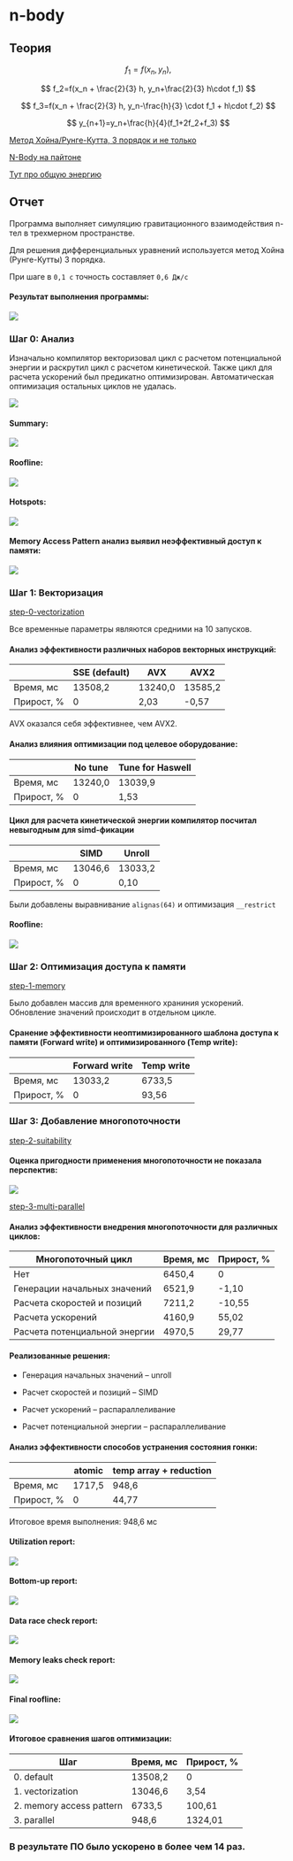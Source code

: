 # n-body

## Теория

$$
f_1=f(x_n,y_n),
$$

$$
f_2=f(x_n + \frac{2}{3} h, y_n+\frac{2}{3} h\cdot f_1)
$$

$$
f_3=f(x_n + \frac{2}{3} h, y_n-\frac{h}{3} \cdot f_1 + h\cdot f_2)
$$

$$
y_{n+1}=y_n+\frac{h}{4}(f_1+2f_2+f_3)
$$

[Метод Хойна/Рунге-Кутта, 3 порядок и не только](https://old.mipt.ru/upload/medialibrary/87d/rk.pdf)

[N-Body на пайтоне](https://prappleizer.github.io/Tutorials/RK4/RK4_Tutorial.html)

[Тут про общую энергию](https://www.math.arizona.edu/~dwang/485home-10/N-body.pdf)

## Отчет

Программа выполняет симуляцию гравитационного взаимодействия n-тел в трехмерном пространстве.

Для решения дифференциальных уравнений используется метод Хойна (Рунге-Кутты) 3 порядка.

При шаге в ```0,1 с``` точность составляет ```0,6 Дж/с```

#### Результат выполнения программы:

![](img/program.png)

### Шаг 0: Анализ

Изначально компилятор векторизовал цикл с расчетом потенциальной энергии и раскрутил цикл с расчетом кинетической. Также цикл для расчета ускорений был предикатно оптимизирован. Автоматическая оптимизация остальных циклов не удалась.

![](img/default_opt_report.png)

#### Summary:

![](img/default_summary.png)

#### Roofline:

![](img/default_roofline.png)

#### Hotspots:

![](img/default_hotspots.png)

#### Memory Access Pattern анализ выявил неэффективный доступ к памяти:

![](img/default_map.png)

### Шаг 1: Векторизация

[step-0-vectorization](https://github.com/Puhinsky/n-body/tree/step-0-vectorization)

Все временные параметры являются средними на 10 запусков.

#### Анализ эффективности различных наборов векторных инструкций:

||SSE (default)|AVX|AVX2|
|---|---|---|---|
|Время, мс|13508,2|13240,0|13585,2|
|Прирост, %|0|2,03|-0,57|

AVX оказался себя эффективнее, чем AVX2.

#### Анализ влияния оптимизации под целевое оборудование:

||No tune|Tune for Haswell|
|---|---|---|
|Время, мс|13240,0|13039,9|
|Прирост, %|0|1,53|

#### Цикл для расчета кинетической энергии компилятор посчитал невыгодным для simd-фикации

||SIMD|Unroll|
|---|---|---|
|Время, мс|13046,6|13033,2|
|Прирост, %|0|0,10|

Были добавлены выравнивание ```alignas(64)``` и оптимизация ```__restrict```

#### Roofline:

![](img/vectorization_roofline.png)

### Шаг 2: Оптимизация доступа к памяти

[step-1-memory](https://github.com/Puhinsky/n-body/tree/step-1-memory)

Было добавлен массив для временного храниния ускорений. Обновление значений происходит в отдельном цикле.

#### Сранение эффективности неоптимизированного шаблона доступа к памяти (Forward write) и оптимизированного (Temp write):

||Forward write|Temp write|
|---|---|---|
|Время, мс|13033,2|6733,5|
|Прирост, %|0|93,56|

### Шаг 3: Добавление многопоточности

[step-2-suitability](https://github.com/Puhinsky/n-body/tree/step-2-suitability)

#### Оценка пригодности применения многопоточности не показала перспектив:

![](img/parallel_suitability.png)

[step-3-multi-parallel](https://github.com/Puhinsky/n-body/tree/step-3-multi-parallel)

#### Анализ эффективности внедрения многопоточности для различных циклов:

|Многопоточный цикл|Время, мс|Прирост, %|
|---|---|---|
|Нет|6450,4|0|
|Генерации начальных значений|6521,9|-1,10|
|Расчета скоростей и позиций|7211,2|-10,55|
|Расчета ускорений|4160,9|55,02|
|Расчета потенциальной энергии|4970,5|29,77|

#### Реализованные решения:

* Генерация начальных значений – unroll

* Расчет скоростей и позиций – SIMD

* Расчет ускорений – распараллеливание

* Расчет потенциальной энергии – распараллеливание

#### Анализ эффективности способов устранения состояния гонки:

||atomic|temp array + reduction|
|---|---|---|
|Время, мс|1717,5|948,6|
|Прирост, %|0|44,77|

Итоговое время выполнения: 948,6 мс

#### Utilization report:

![](img/parallel_utilization.png)

#### Bottom-up report:

![](img/parallel_bottom-up.png)

#### Data race check report:

![](img/parallel_data_race.png)

#### Memory leaks check report:

![](img/parallel_memory_leaks.png)

#### Final roofline:

![](img/parallel_roofline.png)


#### Итоговое сравнения шагов оптимизации:

|Шаг|Время, мс|Прирост, %|
|---|---|---|
|0. default|13508,2|0|
|1. vectorization|13046,6|3,54|
|2. memory access pattern|6733,5|100,61|
|3. parallel|948,6|1324,01|

### В результате ПО было ускорено в более чем 14 раз.